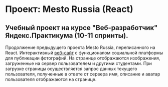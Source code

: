 # Проект: Mesto Russia (React)
## Учебный проект на курсе "Веб-разработчик" Яндекс.Практикума (10-11 спринты).
Продолжение предыдущего проекта Mesto Russia, переписанного на React.
Интерактивный [веб-сайт](https://kogrms.github.io/mesto/) с функционалом социальной платформы для публикации фотографий. На странице отображаются изображения, загруженные на сервер пользователем и другими студентами. При загрузке страницы осуществляется запрос данных текущего пользователя, полученные в ответе от сервера имя, описание и аватар пользователя отображаются на странице.
